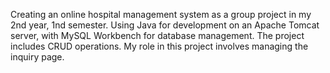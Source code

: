 Creating an online hospital management system as a group project in my 2nd year, 1nd semester. Using Java for development on an Apache Tomcat server, with MySQL Workbench for database management. The project includes CRUD operations. My role in this project involves managing the inquiry page.
